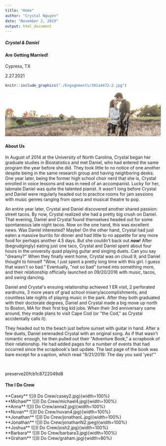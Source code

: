 ```yaml
---
title: "Home"
author: "Crystal Nguyen"
date: "November 2, 2019"
output: html_document
---
```


##### Crystal & Daniel
#### Are Getting Married!

Cypress, TX

2.27.2021


<!-- ![](./Engagements/391a4472-2.jpg){width=110%} -->


```r
knitr::include_graphics("./Engagements/391a4472-2.jpg")
```

<img src="./Engagements/391a4472-2.jpg" width="900px" />


#### About Us

In August of 2014 at the University of North Carolina, Crystal began her graduate studies in Biostatistics and met Daniel, who had entered the same program the year before she did. They took little to no notice of one another despite being in the same research group and having neighboring desks. One year later, being the former high school choir nerd that she is, Crystal enrolled in voice lessons and was in need of an accompanist. Lucky for her, labmate Daniel was quite the talented pianist. It wasn't long before Crystal and Daniel were regularly headed out to practice rooms for jam sessions with music genres ranging from opera and musical theatre to pop. 

An entire year later, Crystal and Daniel discovered another shared passion: street tacos. By now, Crystal realized she had a pretty big crush on Daniel. That evening, Daniel and Crystal found themselves headed out for some spontaneous late night tacos. Now on the one hand, this was excellent news. Was Daniel interested? Maybe! On the other hand, Crystal had just eaten a massive burrito for dinner and had little to no appetite for any more food for perhaps another 4.5 days. But she couldn't back out ___now___! After (begrudgingly) eating just one taco, Crystal and Daniel spent about four hours in the university quad playing guitar and singing duets. Can you say "dreamy?" When they finally went home, Crystal was on cloud 9, and Daniel thought to himself "Wow, I just spent a pretty long time with this girl. I guess that wasn't so bad." Eventually, "not so bad" turned into something more, and their relationship officially launched on 09/20/2016 with music, tacos, and swing dancing.

Daniel and Crystal's ensuing relationship achieved 1 ER visit, 2 perforated eardrums, 3 more years of grad school misery/accomplishments, and countless late nights of playing music in the park. After they both graduated with their doctorate degrees, Daniel and Crystal made a big move up north to Boston, MA for their first big kid jobs. When their 3rd anniversary came around, they made plans to visit Cape Cod (or "the Cod," as Crystal accidentally calls it). 

They headed out to the beach just before sunset with guitar in hand. After a few duets, Daniel serenaded Crystal with an original song. As if that wasn't romantic enough, he then pulled out their "Adventure Book," a scrapbook of their relationship. He had added pages for a number of events that had occurred since the scrapbook's last update. The last page of the book was bare except for a caption, which read "9/21/2019: The day you said 'yes!'"  


<br>

preserve20fcb1c8722049d8

####  The I Do Crew

<div class = "row">
<div class = "col-md-3">
**Casey**
![](I Do Crew/casey2.jpg){width=100%}
</div>
<div class = "col-md-3">
**Michael**
![](I Do Crew/michael4.jpg){width=100%}
</div>
<div class = "col-md-3">
**Anna**
![](I Do Crew/anna2.jpg){width=100%}
</div>
<div class = "col-md-3">
**Nuvan**
![](I Do Crew/nuvan4.jpg){width=100%}
</div>
</div>


<div class = "row">
<div class = "col-md-3">
**Jonathan**
![](I Do Crew/jonathanL.jpg){width=100%}

</div>
<div class = "col-md-3">
**Jonathan**
![](I Do Crew/jonathanN2.jpeg){width=100%}
</div>
<div class = "col-md-3">
**Joshua**
![](I Do Crew/josh2.jpg){width=100%}
</div>
<div class = "col-md-3">
**Barbara**
![](I Do Crew/barbara3.jpg){width=100%}
</div>
</div>

<div class = "row">
<div class = "col-md-4">
<p hidden>This paragraph should be hidden.</p>
</div>
<div class   = "col-md-4">
**Graham**
![](I Do Crew/graham.jpg){width=80%}
</div>
<div class = "col-md-4">
<p hidden>This paragraph should be hidden.</p>
</div>
</div>
